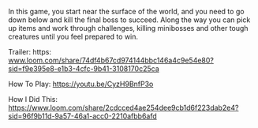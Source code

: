 In this game, you start near the surface of the world, and you need to go down below 
and kill the final boss to succeed. Along the way you can pick up items and work through
challenges, killing minibosses and other tough creatures until you feel prepared to win.

Trailer: https:  www.loom.com/share/74df4b67cd974144bbc146a4c9e54e80?sid=f9e395e8-e1b3-4cfc-9b41-3108170c25ca

How To Play: https://youtu.be/CyzH9BnfP3o

How I Did This: https://www.loom.com/share/2cdcced4ae254dee9cb1d6f223dab2e4?sid=96f9b11d-9a57-46a1-acc0-2210afbb6afd
